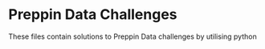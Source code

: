 # Preppin Data Challenges
These files contain solutions to Preppin Data challenges by utilising python
